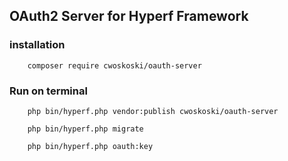 ## OAuth2 Server for Hyperf Framework



### installation

```
    composer require cwoskoski/oauth-server
```


### Run on terminal

```
    php bin/hyperf.php vendor:publish cwoskoski/oauth-server
    
    php bin/hyperf.php migrate

    php bin/hyperf.php oauth:key

```
